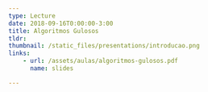 ```yaml
---
type: Lecture
date: 2018-09-16T0:00:00-3:00
title: Algoritmos Gulosos
tldr: 
thumbnail: /static_files/presentations/introducao.png
links: 
    - url: /assets/aulas/algoritmos-gulosos.pdf
      name: slides

---
```


<!-- **Suggested Readings:**
- [Readings 1](http://example.com)
- [Readings 2](http://example.com) -->
